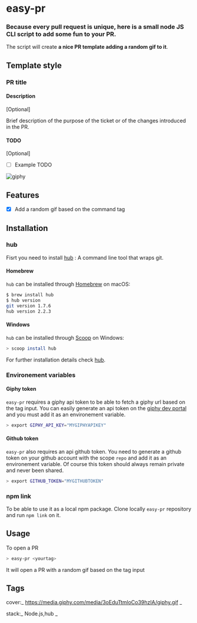 # easy-pr
### Because every pull request is unique, here is a small node JS CLI script to add some fun to your PR.

The script will create **a nice PR template adding a random gif to it**.

## Template style

### PR title

#### Description
[Optional]

Brief description of the purpose of the ticket or of the changes introduced in the PR.

#### TODO
[Optional]

- [ ] Example TODO

![giphy](https://media.giphy.com/media/3oEduTtmloCo39hzIA/giphy.gif)

## Features
- [x] Add a random gif based on the command tag

## Installation
### hub
Fisrt you need to install [hub](https://github.com/github/hub) : A command line tool that wraps git.

#### Homebrew

`hub` can be installed through [Homebrew](https://docs.brew.sh/Installation) on macOS:

``` sh
$ brew install hub
$ hub version
git version 1.7.6
hub version 2.2.3
```

#### Windows

`hub` can be installed through [Scoop](http://scoop.sh/) on Windows:

``` sh
> scoop install hub
```

For further installation details check [hub](https://github.com/github/hub).

### Environement variables

#### Giphy token
`easy-pr` requires a giphy api token to be able to fetch a giphy url based on the tag input. You can easily generate an api token on the [giphy dev portal](https://developers.giphy.com) and you must add it as an environement variable.

``` sh
> export GIPHY_API_KEY="MYGIPHYAPIKEY"
```

#### Github token
`easy-pr` also requires an api github token. You need to generate a github token on your github account with the scope `repo` and add it as an environement variable. Of course this token should always remain private and never been shared.

``` sh
> export GITHUB_TOKEN="MYGITHUBTOKEN"
```

### npm link
To be able to use it as a local npm package. Clone locally `easy-pr` repository and run `npm link` on it.

## Usage
To open a PR
``` sh
> easy-pr <yourtag>
```

It will open a PR with a random gif based on the tag input

## Tags
cover:_ https://media.giphy.com/media/3oEduTtmloCo39hzIA/giphy.gif _

stack:_ Node.js,hub _
